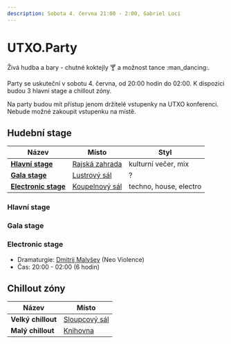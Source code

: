 ```yaml
---
description: Sobota 4. června 21:00 - 2:00, Gabriel Loci
---
```


# UTXO.Party

Živá hudba a bary - chutné koktejly :cocktail: a možnost tance :man\_dancing:.

Party se uskuteční v sobotu 4. června, od 20:00 hodin do 02:00. K dispozici budou 3 hlavní stage a chillout zóny.

Na party budou mít přístup jenom držitelé vstupenky na UTXO konferenci. Nebude možné zakoupit vstupenku na místě.

## Hudební stage

| Název                                                          | Místo                                                            | Styl                   |
| -------------------------------------------------------------- | ---------------------------------------------------------------- | ---------------------- |
| ****[**Hlavní stage**](utxo.party.md#hlavni-stage)****         | [Rajská zahrada](../misto-konani/prehled-salu/rajska-zahrada.md) | kulturní večer, mix    |
| ****[**Gala stage**](utxo.party.md#gala-stage)****             | [Lustrový sál](../misto-konani/prehled-salu/lustrovy-sal.md)     | ?                      |
| ****[**Electronic stage**](utxo.party.md#electronic-stage)**** | [Koupelnový sál](../misto-konani/prehled-salu/koupelnovy-sal.md) | techno, house, electro |

### Hlavní stage

### Gala stage

### Electronic stage

* Dramaturgie: [Dmitrij Malyšev](https://www.facebook.com/dmitry.malyshev) (Neo Violence)
* Čas: 20:00 - 02:00 (6 hodin)

## **Chillout zóny**

| Název              | Místo                                                          |
| ------------------ | -------------------------------------------------------------- |
| **Velký chillout** | [Sloupcový sál](../misto-konani/prehled-salu/sloupcovy-sal.md) |
| **Malý chillout**  | [Knihovna](../misto-konani/prehled-salu/knihovna.md)           |
